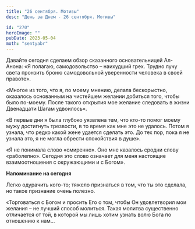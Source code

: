 ```yaml
---
title: "26 сентября. Мотивы"
desc: "День за Днем - 26 сентября. Мотивы"

id: "270"
heroImage: ""
pubDate: 2023-05-04
moth: "sentyabr"
---
```


Давайте сегодня сделаем обзор сказанного основательницей Ал-Анона: «Я полагаю,
самодовольство – наихудший грех. Трудно лучу света пронзить броню
самодовольной уверенности человека в своей правоте».

«Многое из того, что я, по моему мнению, делала бескорыстно, оказалось
основанным на чистейшем желании добиться того, чтобы было по-моему. После
такого открытия мое желание следовать в жизни Двенадцати Шагам удвоилось».

«В первые дни я была глубоко уязвлена тем, что кто-то помог моему мужу
достигнуть трезвости, в то время как мне это не удалось. Потом я узнала, что
редко какой жене удается сделать это. До тех пор, пока я не узнала это, я не
могла обрести спокойствия в душе».

«Я не понимала слово «смиренно». Оно мне казалось сродни слову «раболепно».
Сегодня это слово означает для меня настоящие взаимоотношения с окружающими и
с Богом».

**Напоминание на сегодня**

Легко одурачить кого-то; тяжело признаться в том, что ты это сделала, но такое
признание очень полезно.

«Торговаться с Богом и просить Его о том, чтобы Он удовлетворил мои желания –
не лучший способ молиться. Такая молитва существенно отличается от той, в
которой мы лишь хотим узнать волю Бога по отношению к нам…
